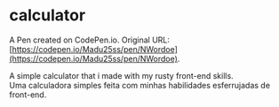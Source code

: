 # calculator

A Pen created on CodePen.io. Original URL: [https://codepen.io/Madu25ss/pen/NWordoe](https://codepen.io/Madu25ss/pen/NWordoe).

A simple calculator that i made with my rusty front-end skills. <br>
Uma calculadora simples feita com minhas habilidades esferrujadas de front-end.
